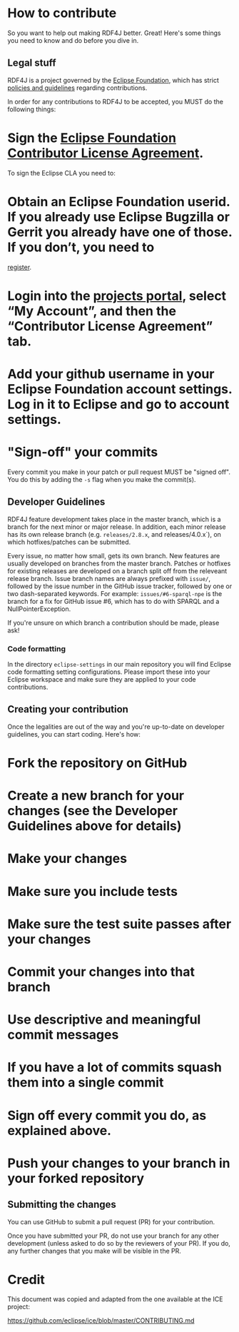 # How to contribute

So you want to help out making RDF4J better. Great! Here's some things you need
to know and do before you dive in.

## Legal stuff

RDF4J is a project governed by the [Eclipse Foundation](http://www.eclipse.org/), which has strict [policies and guidelines](https://wiki.eclipse.org/Development_Resources#Policies_and_Guidelines) regarding contributions.

In order for any contributions to RDF4J to be accepted, you MUST do the following things:

# Sign the [Eclipse Foundation Contributor License Agreement](http://www.eclipse.org/legal/CLA.php).
To sign the Eclipse CLA you need to:

  # Obtain an Eclipse Foundation userid. If you already use Eclipse Bugzilla or Gerrit you already have one of those. If you don’t, you need to
[register](https://dev.eclipse.org/site_login/createaccount.php).

  # Login into the [projects portal](https://projects.eclipse.org/), select “My Account”, and then the “Contributor License Agreement” tab.

  # Add your github username in your Eclipse Foundation account settings. Log in it to Eclipse and go to account settings.

# "Sign-off" your commits

Every commit you make in your patch or pull request MUST be "signed off".
You do this by adding the `-s` flag when you make the commit(s).

## Developer Guidelines

RDF4J feature development takes place in the master branch, which is a branch for the next minor or major release. In addition, each minor release has its own release branch (e.g. `releases/2.8.x`, and releases/4.0.x`), on which hotfixes/patches can be submitted.

Every issue, no matter how small, gets its own branch. New features are usually developed on branches from the master branch. Patches or hotfixes for existing releases are developed on a branch split off from the releveant release branch. Issue branch names are always prefixed with `issue/`, followed by the issue number in the GitHub issue tracker, followed by one or two dash-separated keywords. For example: `issues/#6-sparql-npe` is the branch for a fix for GitHub issue #6, which has to do with SPARQL and a NullPointerException.

If you're unsure on which branch a contribution should be made, please ask!

### Code formatting

In the directory `eclipse-settings` in our main repository you will find
Eclipse code formatting setting configurations. Please import these into your
Eclipse workspace and make sure they are applied to your code contributions.

## Creating your contribution

Once the legalities are out of the way and you're up-to-date on developer guidelines, you can 
start coding. Here's how:

# Fork the repository on GitHub
# Create a new branch for your changes (see the Developer Guidelines above for details)
# Make your changes
# Make sure you include tests
# Make sure the test suite passes after your changes
# Commit your changes into that branch
# Use descriptive and meaningful commit messages
# If you have a lot of commits squash them into a single commit
# Sign off every commit you do, as explained above.
# Push your changes to your branch in your forked repository

## Submitting the changes

You can use GitHub to submit a pull request (PR) for your contribution.
 
Once you have submitted your PR, do not use your branch for any other
development (unless asked to do so by the reviewers of your PR). If you do, any
further changes that you make will be visible in the PR.

# Credit

This document was copied and adapted from the one available at the ICE project:

 https://github.com/eclipse/ice/blob/master/CONTRIBUTING.md

